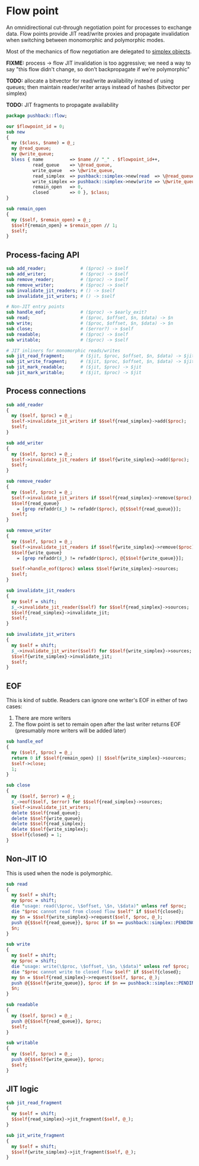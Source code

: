 # Flow point
An omnidirectional cut-through negotiation point for processes to exchange data.
Flow points provide JIT read/write proxies and propagate invalidation when
switching between monomorphic and polymorphic modes.

Most of the mechanics of flow negotiation are delegated to [simplex
objects](simplex.md).

**FIXME:** process -> flow JIT invalidation is too aggressive; we need a way to
say "this flow didn't change, so don't backpropagate if we're polymorphic"

**TODO:** allocate a bitvector for read/write availability instead of using
queues; then maintain reader/writer arrays instead of hashes (bitvector per
simplex)

**TODO:** JIT fragments to propagate availability

```perl
package pushback::flow;

our $flowpoint_id = 0;
sub new
{
  my ($class, $name) = @_;
  my @read_queue;
  my @write_queue;
  bless { name          => $name // "_" . $flowpoint_id++,
          read_queue    => \@read_queue,
          write_queue   => \@write_queue,
          read_simplex  => pushback::simplex->new(read  => \@read_queue),
          write_simplex => pushback::simplex->new(write => \@write_queue),
          remain_open   => 0,
          closed        => 0 }, $class;
}

sub remain_open
{
  my ($self, $remain_open) = @_;
  $$self{remain_open} = $remain_open // 1;
  $self;
}
```


## Process-facing API
```perl
sub add_reader;             # ($proc) -> $self
sub add_writer;             # ($proc) -> $self
sub remove_reader;          # ($proc) -> $self
sub remove_writer;          # ($proc) -> $self
sub invalidate_jit_readers; # () -> $self
sub invalidate_jit_writers; # () -> $self

# Non-JIT entry points
sub handle_eof;             # ($proc) -> $early_exit?
sub read;                   # ($proc, $offset, $n, $data) -> $n
sub write;                  # ($proc, $offset, $n, $data) -> $n
sub close;                  # ($error?) -> $self
sub readable;               # ($proc) -> $self
sub writable;               # ($proc) -> $self

# JIT inliners for monomorphic reads/writes
sub jit_read_fragment;      # ($jit, $proc, $offset, $n, $data) -> $jit
sub jit_write_fragment;     # ($jit, $proc, $offset, $n, $data) -> $jit
sub jit_mark_readable;      # ($jit, $proc) -> $jit
sub jit_mark_writable;      # ($jit, $proc) -> $jit
```


## Process connections
```perl
sub add_reader
{
  my ($self, $proc) = @_;
  $self->invalidate_jit_writers if $$self{read_simplex}->add($proc);
  $self;
}

sub add_writer
{
  my ($self, $proc) = @_;
  $self->invalidate_jit_readers if $$self{write_simplex}->add($proc);
  $self;
}

sub remove_reader
{
  my ($self, $proc) = @_;
  $self->invalidate_jit_writers if $$self{read_simplex}->remove($proc);
  $$self{read_queue}
    = [grep refaddr($_) != refaddr($proc), @{$$self{read_queue}}];
  $self;
}

sub remove_writer
{
  my ($self, $proc) = @_;
  $self->invalidate_jit_readers if $$self{write_simplex}->remove($proc);
  $$self{write_queue}
    = [grep refaddr($_) != refaddr($proc), @{$$self{write_queue}}];

  $self->handle_eof($proc) unless $$self{write_simplex}->sources;
  $self;
}

sub invalidate_jit_readers
{
  my $self = shift;
  $_->invalidate_jit_reader($self) for $$self{read_simplex}->sources;
  $$self{read_simplex}->invalidate_jit;
  $self;
}

sub invalidate_jit_writers
{
  my $self = shift;
  $_->invalidate_jit_writer($self) for $$self{write_simplex}->sources;
  $$self{write_simplex}->invalidate_jit;
  $self;
}
```

## EOF
This is kind of subtle. Readers can ignore one writer's EOF in either of two
cases:

1. There are more writers
2. The flow point is set to remain open after the last writer returns EOF
   (presumably more writers will be added later)

```perl
sub handle_eof
{
  my ($self, $proc) = @_;
  return 0 if $$self{remain_open} || $$self{write_simplex}->sources;
  $self->close;
  1;
}

sub close
{
  my ($self, $error) = @_;
  $_->eof($self, $error) for $$self{read_simplex}->sources;
  $self->invalidate_jit_writers;
  delete $$self{read_queue};
  delete $$self{write_queue};
  delete $$self{read_simplex};
  delete $$self{write_simplex};
  $$self{closed} = 1;
}
```


## Non-JIT IO
This is used when the node is polymorphic.

```perl
sub read
{
  my $self = shift;
  my $proc = shift;
  die "usage: read(\$proc, \$offset, \$n, \$data)" unless ref $proc;
  die "$proc cannot read from closed flow $self" if $$self{closed};
  my $n = $$self{write_simplex}->request($self, $proc, @_);
  push @{$$self{read_queue}}, $proc if $n == pushback::simplex::PENDING;
  $n;
}

sub write
{
  my $self = shift;
  my $proc = shift;
  die "usage: write(\$proc, \$offset, \$n, \$data)" unless ref $proc;
  die "$proc cannot write to closed flow $self" if $$self{closed};
  my $n = $$self{read_simplex}->request($self, $proc, @_);
  push @{$$self{write_queue}}, $proc if $n == pushback::simplex::PENDING;
  $n;
}

sub readable
{
  my ($self, $proc) = @_;
  push @{$$self{read_queue}}, $proc;
  $self;
}

sub writable
{
  my ($self, $proc) = @_;
  push @{$$self{write_queue}}, $proc;
  $self;
}
```


## JIT logic
```perl
sub jit_read_fragment
{
  my $self = shift;
  $$self{read_simplex}->jit_fragment($self, @_);
}

sub jit_write_fragment
{
  my $self = shift;
  $$self{write_simplex}->jit_fragment($self, @_);
}
```
